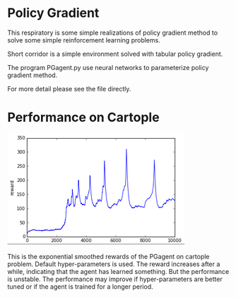 # Policy Gradient

This respiratory is some simple realizations of policy gradient method to solve some simple reinforcement learning problems.

Short corridor is a simple environment solved with tabular policy gradient.

The program PGagent.py use neural networks to parameterize policy gradient method.

For more detail please see the file directly.

# Performance on Cartople

![image](https://github.com/antaressgzz/policy-gradient/blob/master/picture/rewards.PNG)

This is the exponential smoothed rewards of the PGagent on cartople problem. Default hyper-parameters is used. The reward increases after a while, indicating that the agent has learned something. But the performance is unstable. The performance may improve if hyper-parameters are better tuned or if the agent is trained for a longer period.

